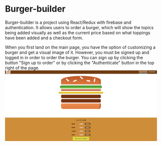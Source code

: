 # Burger-builder
Burger-builder is a project using React/Redux with firebase and authentication. It allows users to order a burger, which will show the topics being added visually as well as the current price based on what toppings have been added and a checkout form.

When you first land on the main page, you have the option of customizing a burger and get a visual image of it. However, you must be signed up and logged in in order to order the burger. You can sign up by clicking the button "Sign up to order" or by clicking the "Authenticate" button in the top right of the page.
<img src="screenshots/mainpage.jpg"/>
